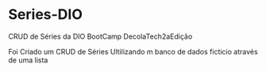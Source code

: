 # Series-DIO
CRUD de Séries da DIO BootCamp DecolaTech2aEdição

Foi Criado um CRUD de Séries Ultilizando m banco de dados ficticio através de uma lista
